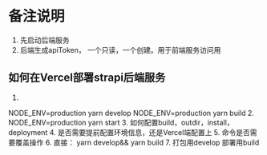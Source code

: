 # 备注说明
1. 先启动后端服务
2. 后端生成apiToken， 一个只读，一个创建。用于前端服务访问用

## 如何在Vercel部署strapi后端服务
1. 
NODE_ENV=production yarn develop
NODE_ENV=production yarn build
2. NODE_ENV=production yarn start
3. 如何配置build，outdir，install，deployment
4. 是否需要提前配置环境信息，还是Vercel端配置上
5. 命令是否需要覆盖操作
6. 直接： yarn develop&& yarn build
7. 打包用develop 部署用build